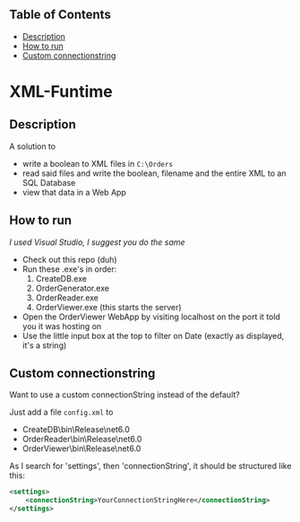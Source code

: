 ## Table of Contents

* [Description](#-description-)
* [How to run](#-how-to-run-)
* [Custom connectionstring](#-custom-connectionstring-)

<h1> XML-Funtime </h1>

<h2> Description </h2>

A solution to

* write a boolean to XML files in `C:\Orders`
* read said files and write the boolean, filename and the entire XML to an SQL Database
* view that data in a Web App

<h2> How to run </h2>

<i>I used Visual Studio, I suggest you do the same</i>
* Check out this repo (duh)
* Run these .exe's in order:
  1. CreateDB.exe
  1. OrderGenerator.exe
  1. OrderReader.exe
  1. OrderViewer.exe (this starts the server)
* Open the OrderViewer WebApp by visiting localhost on the port it told you it was hosting on
* Use the little input box at the top to filter on Date (exactly as displayed, it's a string)

<h2> Custom connectionstring </h2>

Want to use a custom connectionString instead of the default?

Just add a file `config.xml` to
* CreateDB\bin\Release\net6.0
* OrderReader\bin\Release\net6.0
* OrderViewer\bin\Release\net6.0

As I search for 'settings', then 'connectionString', it should be structured like this:
```xml
<settings>
	<connectionString>YourConnectionStringHere</connectionString>
</settings>
```
